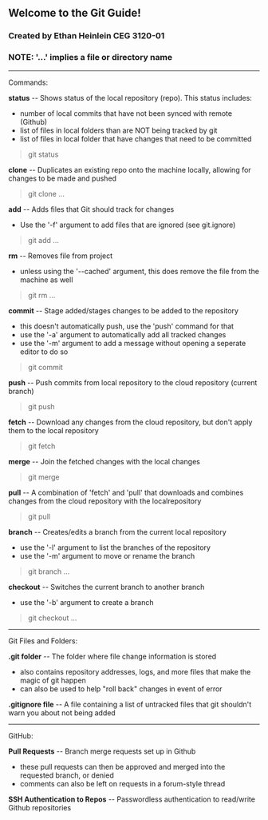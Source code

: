 ## Welcome to the Git Guide!
### Created by Ethan Heinlein CEG 3120-01
### NOTE: '...' implies a file or directory name

---

Commands:

**status** -- Shows status of the local repository (repo). This status includes:
		
- number of local commits that have not been synced with remote (Github)
- list of files in local folders than are NOT being tracked by git
- list of files in local folder that have changes that need to be committed
>git status

**clone** -- Duplicates an existing repo onto the machine locally, allowing for changes to be made and pushed

>git clone ...

**add** -- Adds files that Git should track for changes

- Use the '-f' argument to add files that are ignored (see git.ignore)

>git add ...

**rm** -- Removes file from project

- unless using the '--cached' argument, this does remove the file from the machine as well
 >git rm ...

**commit** -- Stage added/stages changes to be added to the repository

- this doesn't automatically push, use the 'push' command for that
- use the '-a' argument to automatically add all tracked changes
- use the '-m' argument to add a message without opening a seperate editor to do so

>git commit

**push** -- Push commits from local repository to the cloud repository (current branch)

>git push

**fetch** -- Download any changes from the cloud repository, but don't apply them to the local repository

>git fetch

**merge** -- Join the fetched changes with the local changes

>git merge

**pull** -- A combination of 'fetch' and 'pull' that downloads and combines changes from the cloud repository with the localrepository

>git pull

**branch** -- Creates/edits a branch from the current local repository

- use the '-l' argument to list the branches of the repository
- use the '-m' argument to move or rename the branch

>git branch ...

**checkout** -- Switches the current branch to another branch

 - use the '-b' argument to create a branch

>git checkout ...

---

Git Files and Folders:

**.git folder** -- The folder where file change information is stored
- also contains repository addresses, logs, and more files that make the magic of git happen
- can also be used to help "roll back" changes in event of error

**.gitignore file** -- A file containing a list of untracked files that git shouldn't warn you about not being added

---

GitHub:

**Pull Requests** -- Branch merge requests set up in Github
- these pull requests can then be approved and merged into the requested branch, or denied
- comments can also be left on requests in a forum-style thread

**SSH Authentication to Repos** -- Passwordless authentication to read/write Github repositories